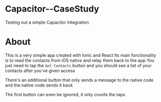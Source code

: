 # Capacitor--CaseStudy
Testing out a simple Capacitor Integration

# About
This is a very simple app created with Ionic and React
Its main functionality is to read the contacts from iOS native and relay them back to the app
You just need to tap the `Get Contacts` button and you should see a list of your contacts after you've given access

There's an additional button that only sends a message to the native code and the native code sends it back

The first button can even be ignored, it only counts the taps
